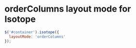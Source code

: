 # orderColumns layout mode for Isotope

``` js
$('#container').isotope({
  layoutMode: 'orderColumns'
});
```
